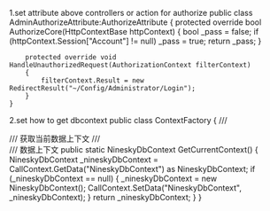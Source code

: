 1.set attribute above controllers or action for authorize
    public class AdminAuthorizeAttribute:AuthorizeAttribute
    {
        protected override bool AuthorizeCore(HttpContextBase httpContext)
        {
            bool _pass = false;
            if (httpContext.Session["Account"] != null) _pass = true;
            return _pass;
        }

        protected override void HandleUnauthorizedRequest(AuthorizationContext filterContext)
        {
            filterContext.Result = new RedirectResult("~/Config/Administrator/Login");
        }
    }
2.set how to get dbcontext
    public class ContextFactory
    {
        /// <summary>
        /// 获取当前数据上下文
        /// </summary>
        /// <returns>数据上下文</returns>
        public static NineskyDbContext GetCurrentContext()
        {
            NineskyDbContext _nineskyDbContext = CallContext.GetData("NineskyDbContext") as NineskyDbContext;
            if (_nineskyDbContext == null)
            {
                _nineskyDbContext = new NineskyDbContext();
                CallContext.SetData("NineskyDbContext", _nineskyDbContext);
            }
            return _nineskyDbContext;
        }
    }
